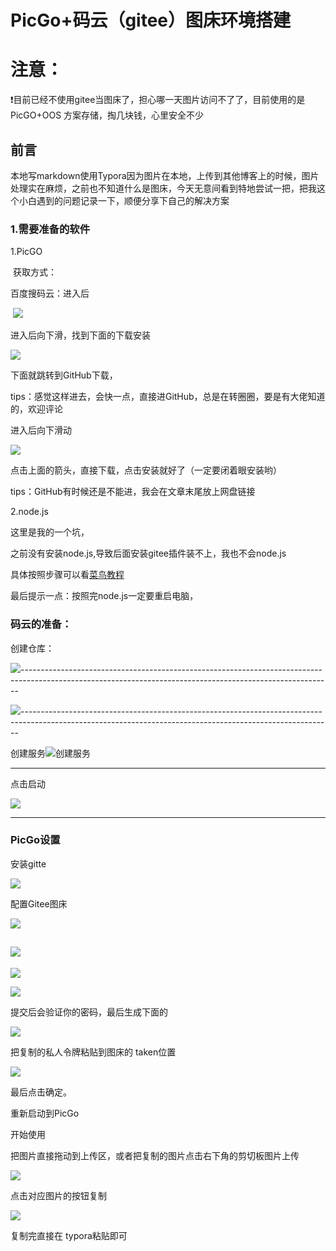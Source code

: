 # PicGo+码云（gitee）图床环境搭建

# 注意：

:exclamation:目前已经不使用gitee当图床了，担心哪一天图片访问不了了，目前使用的是PicGO+OOS 方案存储，掏几块钱，心里安全不少

## 前言

本地写markdown使用Typora因为图片在本地，上传到其他博客上的时候，图片处理实在麻烦，之前也不知道什么是图床，今天无意间看到特地尝试一把，把我这个小白遇到的问题记录一下，顺便分享下自己的解决方案

### 1.需要准备的软件

1.PicGO

​	获取方式：

百度搜码云：进入后

​	![](https://gitee.com/liushuming/image/raw/master/img/20200326165756.png)

进入后向下滑，找到下面的下载安装



![](https://gitee.com/liushuming/image/raw/master/img/20200326170030.png)

下面就跳转到GitHub下载，

tips：感觉这样进去，会快一点，直接进GitHub，总是在转圈圈，要是有大佬知道的，欢迎评论

进入后向下滑动

![](https://gitee.com/liushuming/image/raw/master/img/20200326170445.png)

点击上面的箭头，直接下载，点击安装就好了（一定要闭着眼安装哟）

tips：GitHub有时候还是不能进，我会在文章末尾放上网盘链接

2.node.js

这里是我的一个坑，

之前没有安装node.js,导致后面安装gitee插件装不上，我也不会node.js

具体按照步骤可以看[菜鸟教程](![](https://gitee.com/liushuming/image/raw/master/img/20200326170445.png))

最后提示一点：按照完node.js一定要重启电脑，



### 码云的准备：

创建仓库：

![](https://gitee.com/liushuming/image/raw/master/img/20200326172416.png)-----------------------------------------------------------------------------------------------------------------------------------------------------------

![](https://gitee.com/liushuming/image/raw/master/img/20200326174021.png)-----------------------------------------------------------------------------------------------------------------------------------------------------------

创建服务![创建服务](https://gitee.com/liushuming/image/raw/master/img/20200326174229.png)

------

 点击启动

![](https://gitee.com/liushuming/image/raw/master/img/20200326174338.png)

------

### PicGo设置

安装gitte

![](https://gitee.com/liushuming/image/raw/master/img/20200326174929.png)

配置Gitee图床

![](https://gitee.com/liushuming/image/raw/master/img/20200326175354.png)



## ![](https://gitee.com/liushuming/image/raw/master/img/20200326181320.png)



![](https://gitee.com/liushuming/image/raw/master/img/20200326175859.png)

![](https://gitee.com/liushuming/image/raw/master/img/20200326180221.png)



提交后会验证你的密码，最后生成下面的

![](https://gitee.com/liushuming/image/raw/master/img/20200326180405.png)

把复制的私人令牌粘贴到图床的 taken位置

![](https://gitee.com/liushuming/image/raw/master/img/20200326175354.png)

最后点击确定。

重新启动到PicGo



开始使用

把图片直接拖动到上传区，或者把复制的图片点击右下角的剪切板图片上传

![](https://gitee.com/liushuming/image/raw/master/img/20200326180933.png)

点击对应图片的按钮复制

![](https://gitee.com/liushuming/image/raw/master/img/20200326180959.png)

复制完直接在 typora粘贴即可